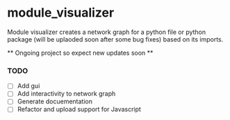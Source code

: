 # module_visualizer

Module visualizer creates a network graph for a python file or python package (will be uplaoded soon after some bug fixes) based on its imports. 

** Ongoing project so expect new updates soon **

### TODO
- [ ] Add gui
- [ ] Add interactivity to network graph
- [ ] Generate docuementation
- [ ] Refactor and upload support for Javascript
